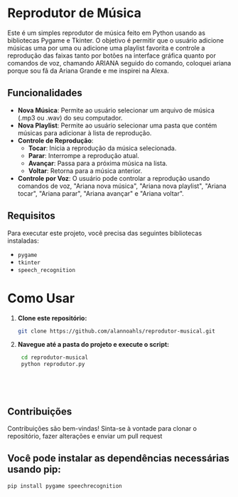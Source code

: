 # Reprodutor de Música

Este é um simples reprodutor de música feito em Python usando as bibliotecas Pygame e Tkinter. O objetivo é permitir que o usuário adicione músicas uma por uma ou adicione 
uma playlist favorita e controle a reprodução das faixas tanto por botões na interface gráfica quanto por comandos de voz, chamando ARIANA seguido do comando, coloquei ariana
porque sou fã da Ariana Grande e me inspirei na Alexa.

## Funcionalidades

- **Nova Música**: Permite ao usuário selecionar um arquivo de música (.mp3 ou .wav) do seu computador.
- **Nova Playlist**: Permite ao usuário selecionar uma pasta que contém músicas para adicionar à lista de reprodução.
- **Controle de Reprodução**:
  - **Tocar**: Inicia a reprodução da música selecionada.
  - **Parar**: Interrompe a reprodução atual.
  - **Avançar**: Passa para a próxima música na lista.
  - **Voltar**: Retorna para a música anterior.
- **Controle por Voz**: O usuário pode controlar a reprodução usando comandos de voz, "Ariana nova música", "Ariana nova playlist", "Ariana tocar", "Ariana parar", "Ariana avançar" e "Ariana voltar".

## Requisitos

Para executar este projeto, você precisa das seguintes bibliotecas instaladas:

- `pygame`
- `tkinter`
- `speech_recognition`
  
# Como Usar

1. **Clone este repositório:**
   ```bash
   git clone https://github.com/alannoahls/reprodutor-musical.git

2. **Navegue até a pasta do projeto e execute o script:**
   ```bash  
    cd reprodutor-musical
    python reprodutor.py






## Contribuições

Contribuições são bem-vindas! Sinta-se à vontade para clonar o repositório, fazer alterações e enviar um pull request

## Você pode instalar as dependências necessárias usando pip:

```bash
pip install pygame speechrecognition
















